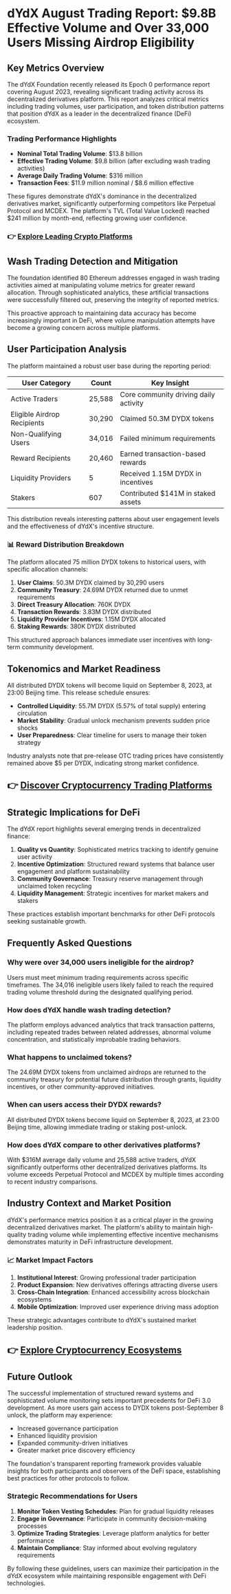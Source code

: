 # dYdX August Trading Report: $9.8B Effective Volume and Over 33,000 Users Missing Airdrop Eligibility

## Key Metrics Overview

The dYdX Foundation recently released its Epoch 0 performance report covering August 2023, revealing significant trading activity across its decentralized derivatives platform. This report analyzes critical metrics including trading volumes, user participation, and token distribution patterns that position dYdX as a leader in the decentralized finance (DeFi) ecosystem.

### Trading Performance Highlights

- **Nominal Total Trading Volume**: $13.8 billion
- **Effective Trading Volume**: $9.8 billion (after excluding wash trading activities)
- **Average Daily Trading Volume**: $316 million
- **Transaction Fees**: $11.9 million nominal / $8.6 million effective

These figures demonstrate dYdX's dominance in the decentralized derivatives market, significantly outperforming competitors like Perpetual Protocol and MCDEX. The platform's TVL (Total Value Locked) reached $241 million by month-end, reflecting growing user confidence.

### 👉 [Explore Leading Crypto Platforms](https://bit.ly/okx-bonus)

## Wash Trading Detection and Mitigation

The foundation identified 80 Ethereum addresses engaged in wash trading activities aimed at manipulating volume metrics for greater reward allocation. Through sophisticated analytics, these artificial transactions were successfully filtered out, preserving the integrity of reported metrics.

This proactive approach to maintaining data accuracy has become increasingly important in DeFi, where volume manipulation attempts have become a growing concern across multiple platforms.

## User Participation Analysis

The platform maintained a robust user base during the reporting period:

| User Category                | Count       | Key Insight                          |
|-----------------------------|-------------|---------------------------------------|
| Active Traders              | 25,588      | Core community driving daily activity|
| Eligible Airdrop Recipients | 30,290      | Claimed 50.3M DYDX tokens            |
| Non-Qualifying Users        | 34,016      | Failed minimum requirements          |
| Reward Recipients           | 20,460      | Earned transaction-based rewards     |
| Liquidity Providers         | 5           | Received 1.15M DYDX in incentives    |
| Stakers                     | 607         | Contributed $141M in staked assets   |

This distribution reveals interesting patterns about user engagement levels and the effectiveness of dYdX's incentive structure.

### 📊 Reward Distribution Breakdown

The platform allocated 75 million DYDX tokens to historical users, with specific allocation channels:

1. **User Claims**: 50.3M DYDX claimed by 30,290 users
2. **Community Treasury**: 24.69M DYDX returned due to unmet requirements
3. **Direct Treasury Allocation**: 760K DYDX
4. **Transaction Rewards**: 3.83M DYDX distributed
5. **Liquidity Provider Incentives**: 1.15M DYDX allocated
6. **Staking Rewards**: 380K DYDX distributed

This structured approach balances immediate user incentives with long-term community development.

## Tokenomics and Market Readiness

All distributed DYDX tokens will become liquid on September 8, 2023, at 23:00 Beijing time. This release schedule ensures:

- **Controlled Liquidity**: 55.7M DYDX (5.57% of total supply) entering circulation
- **Market Stability**: Gradual unlock mechanism prevents sudden price shocks
- **User Preparedness**: Clear timeline for users to manage their token strategy

Industry analysts note that pre-release OTC trading prices have consistently remained above $5 per DYDX, indicating strong market confidence.

## 👉 [Discover Cryptocurrency Trading Platforms](https://bit.ly/okx-bonus)

## Strategic Implications for DeFi

The dYdX report highlights several emerging trends in decentralized finance:

1. **Quality vs Quantity**: Sophisticated metrics tracking to identify genuine user activity
2. **Incentive Optimization**: Structured reward systems that balance user engagement and platform sustainability
3. **Community Governance**: Treasury reserve management through unclaimed token recycling
4. **Liquidity Management**: Strategic incentives for market makers and stakers

These practices establish important benchmarks for other DeFi protocols seeking sustainable growth.

## Frequently Asked Questions

### Why were over 34,000 users ineligible for the airdrop?

Users must meet minimum trading requirements across specific timeframes. The 34,016 ineligible users likely failed to reach the required trading volume threshold during the designated qualifying period.

### How does dYdX handle wash trading detection?

The platform employs advanced analytics that track transaction patterns, including repeated trades between related addresses, abnormal volume concentration, and statistically improbable trading behaviors.

### What happens to unclaimed tokens?

The 24.69M DYDX tokens from unclaimed airdrops are returned to the community treasury for potential future distribution through grants, liquidity incentives, or other community-approved initiatives.

### When can users access their DYDX rewards?

All distributed DYDX tokens become liquid on September 8, 2023, at 23:00 Beijing time, allowing immediate trading or staking post-unlock.

### How does dYdX compare to other derivatives platforms?

With $316M average daily volume and 25,588 active traders, dYdX significantly outperforms other decentralized derivatives platforms. Its volume exceeds Perpetual Protocol and MCDEX by multiple times according to recent industry comparisons.

## Industry Context and Market Position

dYdX's performance metrics position it as a critical player in the growing decentralized derivatives market. The platform's ability to maintain high-quality trading volume while implementing effective incentive mechanisms demonstrates maturity in DeFi infrastructure development.

### 📈 Market Impact Factors

1. **Institutional Interest**: Growing professional trader participation
2. **Product Expansion**: New derivatives offerings attracting diverse users
3. **Cross-Chain Integration**: Enhanced accessibility across blockchain ecosystems
4. **Mobile Optimization**: Improved user experience driving mass adoption

These strategic advantages contribute to dYdX's sustained market leadership position.

## 👉 [Explore Cryptocurrency Ecosystems](https://bit.ly/okx-bonus)

## Future Outlook

The successful implementation of structured reward systems and sophisticated volume monitoring sets important precedents for DeFi 3.0 development. As more users gain access to DYDX tokens post-September 8 unlock, the platform may experience:

- Increased governance participation
- Enhanced liquidity provision
- Expanded community-driven initiatives
- Greater market price discovery efficiency

The foundation's transparent reporting framework provides valuable insights for both participants and observers of the DeFi space, establishing best practices for other protocols to follow.

### Strategic Recommendations for Users

1. **Monitor Token Vesting Schedules**: Plan for gradual liquidity releases
2. **Engage in Governance**: Participate in community decision-making processes
3. **Optimize Trading Strategies**: Leverage platform analytics for better performance
4. **Maintain Compliance**: Stay informed about evolving regulatory requirements

By following these guidelines, users can maximize their participation in the dYdX ecosystem while maintaining responsible engagement with DeFi technologies.